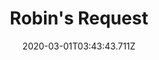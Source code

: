 ---
templateKey: blog-post
featuredpost: false
date: 2020-03-01T03:43:43.711Z
featuredimage: /img/quest_bg1.png
imgBg: quest_bg1
title: Robin's Request
description: Robin needs 10 pieces of Hardwood
reward: 500 & 1 Friendship heart
tags:
  - Mail
  - winter
  - Winter 21
  - Robin
  - 10 Hardwood
---